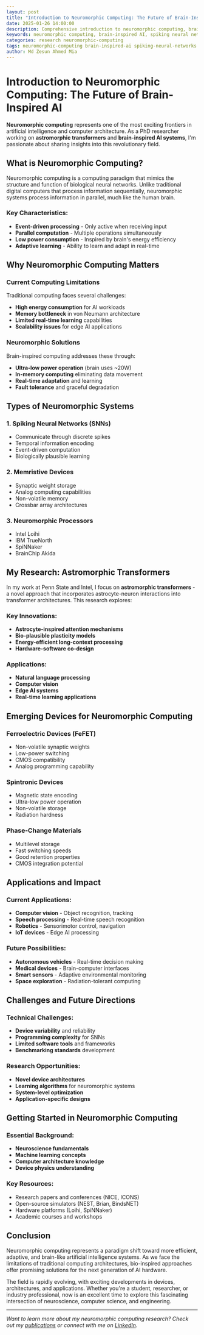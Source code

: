 ```yaml
---
layout: post
title: "Introduction to Neuromorphic Computing: The Future of Brain-Inspired AI"
date: 2025-01-26 14:00:00
description: Comprehensive introduction to neuromorphic computing, brain-inspired AI, and spiking neural networks. Learn about the latest advances in neuromorphic hardware and applications.
keywords: neuromorphic computing, brain-inspired AI, spiking neural networks, neuromorphic hardware, artificial intelligence, machine learning hardware, edge AI, low-power computing
categories: research neuromorphic-computing
tags: neuromorphic-computing brain-inspired-ai spiking-neural-networks ai-hardware research
author: Md Zesun Ahmed Mia
---
```


# Introduction to Neuromorphic Computing: The Future of Brain-Inspired AI

**Neuromorphic computing** represents one of the most exciting frontiers in artificial intelligence and computer architecture. As a PhD researcher working on **astromorphic transformers** and **brain-inspired AI systems**, I'm passionate about sharing insights into this revolutionary field.

## What is Neuromorphic Computing?

Neuromorphic computing is a computing paradigm that mimics the structure and function of biological neural networks. Unlike traditional digital computers that process information sequentially, neuromorphic systems process information in parallel, much like the human brain.

### Key Characteristics:

- **Event-driven processing** - Only active when receiving input
- **Parallel computation** - Multiple operations simultaneously
- **Low power consumption** - Inspired by brain's energy efficiency
- **Adaptive learning** - Ability to learn and adapt in real-time

## Why Neuromorphic Computing Matters

### Current Computing Limitations

Traditional computing faces several challenges:

- **High energy consumption** for AI workloads
- **Memory bottleneck** in von Neumann architecture
- **Limited real-time learning** capabilities
- **Scalability issues** for edge AI applications

### Neuromorphic Solutions

Brain-inspired computing addresses these through:

- **Ultra-low power operation** (brain uses ~20W)
- **In-memory computing** eliminating data movement
- **Real-time adaptation** and learning
- **Fault tolerance** and graceful degradation

## Types of Neuromorphic Systems

### 1. Spiking Neural Networks (SNNs)

- Communicate through discrete spikes
- Temporal information encoding
- Event-driven computation
- Biologically plausible learning

### 2. Memristive Devices

- Synaptic weight storage
- Analog computing capabilities
- Non-volatile memory
- Crossbar array architectures

### 3. Neuromorphic Processors

- Intel Loihi
- IBM TrueNorth
- SpiNNaker
- BrainChip Akida

## My Research: Astromorphic Transformers

In my work at Penn State and Intel, I focus on **astromorphic transformers** - a novel approach that incorporates astrocyte-neuron interactions into transformer architectures. This research explores:

### Key Innovations:

- **Astrocyte-inspired attention mechanisms**
- **Bio-plausible plasticity models**
- **Energy-efficient long-context processing**
- **Hardware-software co-design**

### Applications:

- **Natural language processing**
- **Computer vision**
- **Edge AI systems**
- **Real-time learning applications**

## Emerging Devices for Neuromorphic Computing

### Ferroelectric Devices (FeFET)

- Non-volatile synaptic weights
- Low-power switching
- CMOS compatibility
- Analog programming capability

### Spintronic Devices

- Magnetic state encoding
- Ultra-low power operation
- Non-volatile storage
- Radiation hardness

### Phase-Change Materials

- Multilevel storage
- Fast switching speeds
- Good retention properties
- CMOS integration potential

## Applications and Impact

### Current Applications:

- **Computer vision** - Object recognition, tracking
- **Speech processing** - Real-time speech recognition
- **Robotics** - Sensorimotor control, navigation
- **IoT devices** - Edge AI processing

### Future Possibilities:

- **Autonomous vehicles** - Real-time decision making
- **Medical devices** - Brain-computer interfaces
- **Smart sensors** - Adaptive environmental monitoring
- **Space exploration** - Radiation-tolerant computing

## Challenges and Future Directions

### Technical Challenges:

- **Device variability** and reliability
- **Programming complexity** for SNNs
- **Limited software tools** and frameworks
- **Benchmarking standards** development

### Research Opportunities:

- **Novel device architectures**
- **Learning algorithms** for neuromorphic systems
- **System-level optimization**
- **Application-specific designs**

## Getting Started in Neuromorphic Computing

### Essential Background:

- **Neuroscience fundamentals**
- **Machine learning concepts**
- **Computer architecture knowledge**
- **Device physics understanding**

### Key Resources:

- Research papers and conferences (NICE, ICONS)
- Open-source simulators (NEST, Brian, BindsNET)
- Hardware platforms (Loihi, SpiNNaker)
- Academic courses and workshops

## Conclusion

Neuromorphic computing represents a paradigm shift toward more efficient, adaptive, and brain-like artificial intelligence systems. As we face the limitations of traditional computing architectures, bio-inspired approaches offer promising solutions for the next generation of AI hardware.

The field is rapidly evolving, with exciting developments in devices, architectures, and applications. Whether you're a student, researcher, or industry professional, now is an excellent time to explore this fascinating intersection of neuroscience, computer science, and engineering.

---

_Want to learn more about my neuromorphic computing research? Check out my [publications](/publications/) or connect with me on [LinkedIn](https://linkedin.com/in/zesun-ahmed)._
